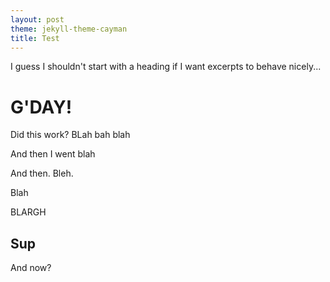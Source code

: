 ```yaml
---
layout: post
theme: jekyll-theme-cayman
title: Test
---
```


I guess I shouldn't start with a heading if I want excerpts to behave nicely...

# G'DAY!

Did this work? BLah bah
blah

And then I went blah

And then. Bleh.

Blah

BLARGH

## Sup

And now?